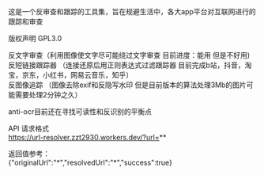这是一个反审查和跟踪的工具集，旨在规避生活中，各大app平台对互联网进行的跟踪和审查

版权声明 GPL3.0

反文字审查（利用图像使文字尽可能绕过文字审查 目前进度：能用 但是不好用)  
反短链接跟踪器 （连接还原后用正则表达式过滤跟踪器 目前完成b站，抖音，淘宝，京东，小红书，网易云音乐，知乎）  
反图像追踪 （图像去除exif和反隐写水印 但是目前版本的算法处理3Mb的图片可能需要处理2分钟之久）  

anti-ocr目前还在寻找可读性和反识别的平衡点


API 请求格式  
https://url-resolver.zzt2930.workers.dev/?url=**  

返回值参考：  
{"originalUrl":"\*","resolvedUrl":"\*","success":true}